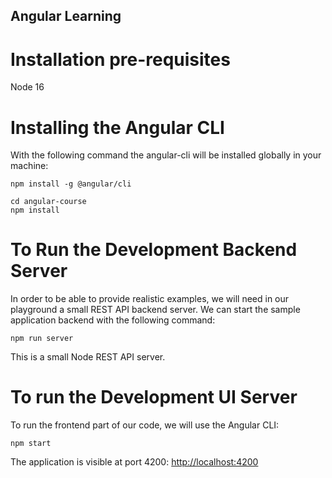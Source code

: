 
##  Angular Learning

# Installation pre-requisites

Node 16

# Installing the Angular CLI

With the following command the angular-cli will be installed globally in your machine:

    npm install -g @angular/cli

    cd angular-course
    npm install

# To Run the Development Backend Server

In order to be able to provide realistic examples, we will need in our playground a small REST API backend server. We can start the sample application backend with the following command:

    npm run server

This is a small Node REST API server.

# To run the Development UI Server

To run the frontend part of our code, we will use the Angular CLI:

    npm start

The application is visible at port 4200: [http://localhost:4200](http://localhost:4200)

